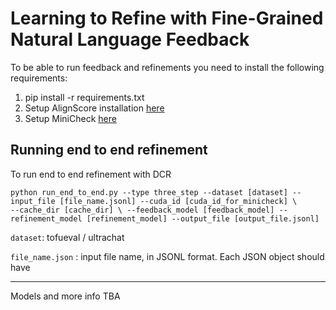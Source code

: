 # Learning to Refine with Fine-Grained Natural Language Feedback

To be able to run feedback and refinements you need to install the following requirements:
1. pip install -r requirements.txt 
2. Setup AlignScore installation [here](https://github.com/yuh-zha/AlignScore)
3. Setup MiniCheck [here](https://github.com/Liyan06/MiniCheck/tree/main)


## Running end to end refinement 
To run end to end refinement with DCR

```
python run_end_to_end.py --type three_step --dataset [dataset] --input_file [file_name.jsonl] --cuda_id [cuda_id_for_minicheck] \ 
--cache_dir [cache_dir] \ --feedback_model [feedback_model] --refinement_model [refinement_model] --output_file [output_file.jsonl]
```

`dataset`: tofueval / ultrachat 

`file_name.json` : input file name, in JSONL format. Each JSON object should have


---------
Models and more info TBA